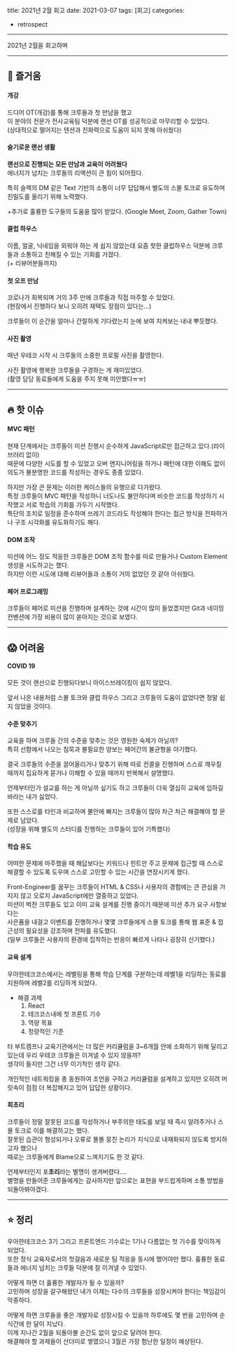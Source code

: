title: 2021년 2월 회고
date: 2021-03-07
tags: [회고]
categories:
- retrospect

---

2021년 2월을 회고하며

<!-- more -->

---

## 🤩 즐거움

#### 개강

드디어 OT(개강)를 통해 크루들과 첫 만남을 했고  
이 분야의 전문가 전사교육팀 덕분에 랜선 OT를 성공적으로 마무리할 수 있었다.  
(상대적으로 떨어지는 텐션과 친화력으로 도움이 되지 못해 아쉬웠다)

#### 슬기로운 랜선 생활

**랜선으로 진행되는 모든 만남과 교육이 어려웠다**  
에너지가 넘치는 크루들의 리액션이 큰 힘이 되어줬다.

특히 슬랙의 DM 같은 Text 기반의 소통이 너무 답답해서 별도의 스몰 토크로 유도하며 친밀도를 올리기 위해 노력했다.

+추가로 훌륭한 도구들의 도움을 많이 받았다.
(Google Meet, Zoom, Gather Town)

#### 클럽 하우스

이름, 얼굴, 닉네임을 외워야 하는 게 쉽지 않았는데
요즘 핫한 클럽하우스 덕분에 크루들과 소통하고 친해질 수 있는 기회를 가졌다.  
(+ 리뷰어분들까지)

#### 첫 오프 만남

코로나가 회복되며 거의 3주 만에 크루들과 직접 마주할 수 있었다.  
(현장에서 진행하다 보니 오히려 재택도 장점이 있다는...)

크루들이 이 순간을 얼마나 간절하게 기다렸는지 눈에 보여 지켜보는 내내 뿌듯했다.

#### 사진 촬영

매년 우테코 시작 시 크루들의 소중한 프로필 사진을 촬영한다.

사진 촬영에 행복한 크루들을 구경하는 게 재미있었다.  
(촬영 담당 동료들에게 도움을 주지 못해 미안했다ㅠㅠ)

---

## 🔥 핫 이슈

#### MVC 패턴

현재 단계에서는 크루들이 미션 진행시 순수하게 JavaScript로만 접근하고 있다.(라이브러리 없이)  
때문에 다양한 시도를 할 수 있었고 오버 엔지니어링을 하거나 패턴에 대한 이해도 없이 의도가 불분명한 코드를 작성하는 경우도 종종 있었다.

하지만 가장 큰 문제는 이러한 케이스들의 유행으로 다가왔다.  
특정 크루들이 MVC 패턴을 작성하니 너도나도 불안하다며 비슷한 코드를 작성하기 시작했고 서로 학습의 기회를 가두기 시작했다.  
특단의 조치로 일정을 준수하며 쓰레기 코드라도 작성해야 한다는 접근 방식을 전파하거나 구조 시각화를 유도화하기도 해다.

#### DOM 조작

미션에 어느 정도 적응한 크루들은 DOM 조작 함수를 따로 만들거나 Custom Element 생성을 시도하고는 했다.  
하지만 이런 시도에 대해 리뷰어들과 소통이 거의 없었던 것 같아 아쉬웠다.

#### 페어 프로그래밍

크루들이 페어로 미션을 진행하며 설계하는 것에 시간이 많이 들었겠지만 Git과 네이밍 컨벤션에 가장 비용이 많이 쏟아지는 것으로 보였다.

---

## 😱 어려움

#### COVID 19

모든 것이 랜선으로 진행되다보니 아이스브레이킹이 쉽지 않았다.

앞서 나온 내용처럼 스몰 토크와 클럽 하우스 그리고 크루들의 도움이 없었다면 정말 쉽지 않았을 것이다.

#### 수준 맞추기

교육을 하며 크루들 간의 수준을 맞추는 것은 영원한 숙제가 아닐까?  
특히 선함에서 나오는 침묵과 불필요한 양보는 페어간의 불균형을 야기했다.

결국 크루들의 수준을 끌어올리거나 맞추기 위해 따로 컨콜을 진행하며 스스로 깨우칠 때까지 집요하게 묻거나 이해할 수 있을 때까지 반복해서 설명했다.

언제부터인가 설교를 하는 게 아닐까 싶기도 하고 크루들이 더욱 열심히 교육에 임하길 바라는 내가 싫었다.

또한 스스로를 타인과 비교하며 불안에 빠지는 크루들이 많아 차근 차근 해결해야 할 문제로 남았다.  
(성장을 위해 별도의 스터디를 진행하는 크루들이 있어 기특했다)

#### 학습 유도

어떠한 문제에 마주했을 때 해답보다는 키워드나 힌트만 주고 문제에 접근할 때 스스로 해결할 수 있도록 도우며 스스로 고민할 수 있는 시간을 연장시키게 했다.

Front-Engineer를 꿈꾸는 크루들이 HTML & CSS나 사용자의 경험에는 큰 관심을 가지지 않고 오로지 JavaScript에만 열중하고 있었다.  
미션이 벅찬 크루들도 있고 이미 교육 설계를 진행 중이기 때문에 미션 추가 요구 사항보다는  
사은품을 내걸고 이벤트를 진행하거나 몇몇 크루들에게 스몰 토크를 통해 웹 표준 & 접근성의 필요성을 강조하며 전파를 유도했다.  
(일부 크루들은 사용자의 환경에 집착하는 반응이 빠르게 나타나 굉장히 신기했다.)

#### 교육 설계

우아한테크코스에서는 레벨링을 통해 학습 단계를 구분하는데 레벨1을 리딩하는 동료를 지원하며 레벨2를 리딩하게 되었다.

- 해결 과제
  1. React
  2. 테크코스내에 첫 프론트 기수
  3. 역량 목표
  4. 정량적인 기준

타 부트캠프나 교육기관에서는 더 많은 커리큘럼을 3~6개월 안에 소화하기 위해 달리고 있는데 우리 우테코 크루들은 이겨낼 수 있지 않을까?  
생각이 들지만 그건 너무 이기적인 생각 같다.

개인적인 네트워킹을 총 동원하여 조언을 구하고 커리큘럼을 설계하고 있지만 오히려 머릿속이 점점 더 복잡해지고 있어 답답한 상황이다.

#### 회초리

크루들이 정말 잘못된 코드를 작성하거나 부주의한 태도를 보일 때 즉시 알려주거나 스몰 토크로 이를 해결하고는 했다.  
잘못된 습관이 형성되거나 오류로 똘똘 뭉친 논리가 지식으로 내재화되지 않도록 방지하고자 했으나  
때로는 크루들에게 Blame으로 느껴지기도 한 것 같다.

언제부터인지 포**초리**라는 별명이 생겨버렸다....  
별명을 만들어준 크루들에게는 감사하지만 앞으로는 표현을 부드럽게하며 소통 방법을 되돌아봐야겠다.

---

## ⭐️ 정리

우아한테크코스 3기 그리고 프론트엔드 기수로는 1기나 다름없는 첫 기수를 맞이하게 되었다.  
또한 정식 교육자로서의 첫걸음과 새로운 팀 적응을 동시에 했어야만 했다.
훌륭한 동료들과 에너지 넘치는 크루들 덕분에 잘 이겨낼 수 있었다.

어떻게 하면 더 훌륭한 개발자가 될 수 있을까?  
고민하며 성장을 갈구해왔던 내가 이제는 다수의 크루들을 성장시켜야 한다는 책임감이 막중하다.

어떻게 하면 크루들을 좋은 개발자로 성장시킬 수 있을까 하루에도 몇 번을 고민하며 순식간에 한 달이 지났다.  
이제 지나간 2월을 되돌아볼 순간도 없이 앞으로 달려야 한다.  
해결해야 할 과제들이 산더미로 쌓였으니 3월은 가장 험난한 일정이 예상된다.
